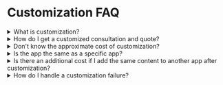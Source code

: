 # Customization FAQ

<details>

<summary>What is customization?</summary>

The original meaning of customization is a kind of custom-made service that creates products according to the needs of the customer, which means "to customize."

Customization of Swing means the same thing, and we will work on 1:1 app development to reflect what users want.

You can add features in addition to the built-in services in Swing, or if you need to develop your app as a whole, you can ask Swing to customize it to develop & build the app you want.

Swing customization is 100% developed with what you want.

Therefore, when users make a request to customize app development, they should create a proposal, storyboard, etc. to let them know how they want to create the app.

Customization will generate a quote based on the content of the app development. Our engineers will assist you in the detailed consultation of the development period and the work details. For customized consultations, please first prepare and send the app production proposal, storyboard, etc. by help@swing2app.co.kr e-mail.

Simple features and custom features that have already been provided by Swing can be guided directly from the Help Center, but please understand that the overall development of the app and the complex content configuration cannot be assisted in consultation without a specific proposal.

</details>

<details>

<summary>How do I get a customized consultation and quote?</summary>

Customized consultation is possible only by sending the proposal, storyboard, etc. about the app development to the Swing2App email first.

You must have a specific app production plan so that after confirming the contents, a development engineer can assist you with the consultation. \*Please prepare an app production proposal, storyboard, etc. and send it to the Swing2App email address help@swing2app.co.kr .

If you e-mail, the custom development engineer will check the contents and guide you through whether development is possible, the development period, the development cost estimate, etc., and we will assist you with the consultation.

</details>

<details>

<summary>Don't know the approximate cost of customization?</summary>

Custom is not a price reconnaissance system.

And since it's a 1:1 development that reflects the user's custom content, there is no development estimate.

Estimates vary in amount from a few hundred thousand won to a few thousand won depending on the content of the production, so there is no custom set cost.

Therefore, we will only guide you through consultation to guide you through a customized quote.

</details>

<details>

<summary>Is the app the same as a specific app?</summary>

Sometimes you show us an app on the market and ask if you want to make it the same as this app.

We can check the app and see if the same app development is possible, and the engineer will be able to guide you.

For apps that have a simple design and build methodology, an engineer can check in and guide you through the cost of your customizations.

However, **\*\*In the case of an app that has a lot of development sources internally in addition to the content that is complicated and shown, it can be difficult to estimate the exact development cost.**

(This is because the internal development source of a particular app cannot be verified by looking at the app alone, and only when the actual development is in.)

\*\* And you need to make it clear that you want to make the design and composition the same, if you want to make the shapes similar, or if you want to keep certain menus the same.

You can give us the name of your app and give us a custom inquiry, but please let us know the exact app development request.

</details>

<details>

<summary>Is there an additional cost if I add the same content to another app after customization?</summary>

If you add the same content to another app after the customization operation, the license fee of KRW 100,000 will be added.

The reason why applying the same content back to another app adds to the cost is that you are charged a licensing fee, not a development fee.

License fees are a necessary policy to prevent indiscriminate use of customization programs.

The target of the custom development fee is based on 1 app, and you will receive an additional license fee when you scale.

Therefore, please keep in mind that the license copy fee will incur an additional cost of 100,000 won.

</details>

<details>

<summary>How do I handle a customization failure?</summary>

If any errors or failures occur in the customized content, we will take immediate action and deal with them.

However, we can't monitor users' apps on the swing and keep them in control.

Therefore, if customized users have any problems using the app, they must contact our customer service center or contact us via e-mail so that we can confirm and deal with them.

Failure handling and maintenance caused by customization is of course handled by us at no additional cost.

\*Errors that occur outside of us (swing app, customization content) that are not failures or errors cannot be handled by us, and the contents will be confirmed and guided by the developer.

</details>
